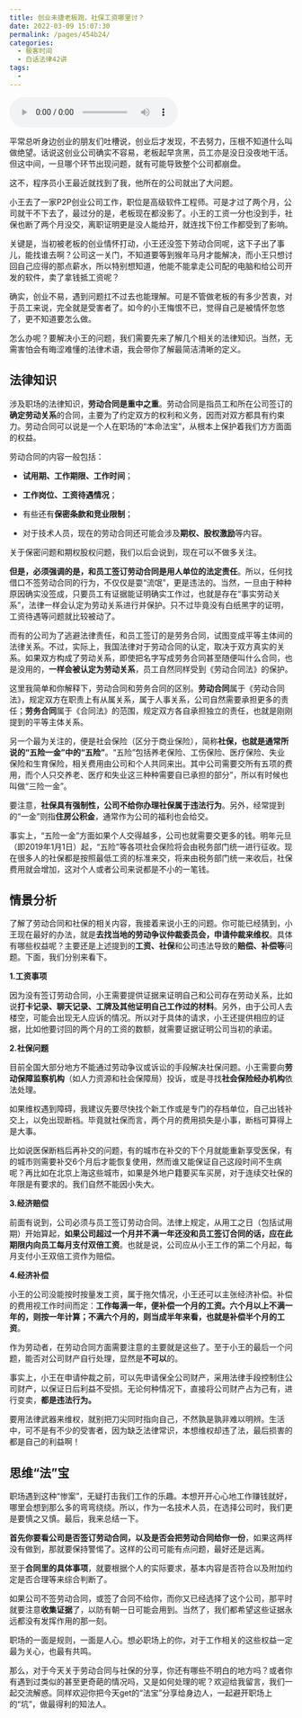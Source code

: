```yaml
---
title: 创业未捷老板跑，社保工资哪里讨？
date: 2022-03-09 15:07:30
permalink: /pages/454b24/
categories:
  - 极客时间
  - 白话法律42讲
tags:
  - 
---
```

<audio title="05.创业未捷老板跑，社保工资哪里讨？" src="https://static001.geekbang.org/resource/audio/68/12/689e24a88e2c9f7e1f32c631dc531512.mp3" controls="controls"></audio> 
<p>平常总听身边创业的朋友们吐槽说，创业后才发现，不去努力，压根不知道什么叫做绝望。话说这创业公司确实不容易，老板起早贪黑，员工亦是没日没夜地干活。但这中间，一旦哪个环节出现问题，就有可能导致整个公司都崩盘。</p><p>这不，程序员小王最近就找到了我，他所在的公司就出了大问题。</p><p>小王去了一家P2P创业公司工作，职位是高级软件工程师。可是才过了两个月，公司就干不下去了，最过分的是，老板现在都没影了。小王的工资一分也没到手，社保也断了两个月没交，离职证明更是没人能给开，就连找下份工作都受到了影响。</p><p>关键是，当初被老板的创业情怀打动，小王还没签下劳动合同呢，这下子出了事儿，能找谁去啊？公司这一关门，不知道要等到猴年马月才能解决，而小王只想讨回自己应得的那点薪水，所以特别想知道，他能不能拿走公司配的电脑和给公司开发的软件，卖了拿钱抵工资呢？</p><p>确实，创业不易，遇到问题扛不过去也能理解。可是不管做老板的有多少苦衷，对于员工来说，完全就是受害者了。如今的小王悔恨不已，觉得自己是被情怀忽悠了，更不知道要怎么做。</p><p>怎么办呢？要解决小王的问题，我们需要先来了解几个相关的法律知识。当然，无需害怕会有晦涩难懂的法律术语，我会带你了解最简洁清晰的定义。</p><!-- [[[read_end]]] --><h2>法律知识</h2><p>涉及职场的法律知识，<strong><span class="orange">劳动合同是重中之重</span></strong>。劳动合同是指员工和所在公司签订的<strong>确定劳动关系</strong>的合同，主要为了约定双方的权利和义务，因而对双方都具有约束力。劳动合同可以说是一个人在职场的“本命法宝”，从根本上保护着我们方方面面的权益。</p><p>劳动合同的内容一般包括：</p><ul>
<li>
<p><strong>试用期、工作期限、工作时间</strong>；</p>
</li>
<li>
<p><strong>工作岗位、工资待遇情况</strong>；</p>
</li>
<li>
<p>有些还有<strong>保密条款和竞业限制</strong>；</p>
</li>
<li>
<p>对于技术人员，现在的劳动合同还可能会涉及<strong>期权、股权激励</strong>等内容。</p>
</li>
</ul><p>关于保密问题和期权股权问题，我们以后会说到，现在可以不做多关注。</p><p><strong><span class="orange">但是，必须强调的是，和员工签订劳动合同是用人单位的法定责任</span></strong>。所以，任何找借口不签劳动合同的行为，不仅仅是耍“流氓”，更是违法的。当然，一旦由于种种原因确实没签成，只要员工有证据能证明确实工作过，也就是存在“事实劳动关系”，法律一样会认定为劳动关系进行并保护。只不过毕竟没有白纸黑字的证明，工资待遇等问题就比较被动了。</p><p>而有的公司为了逃避法律责任，和员工签订的是劳务合同，试图变成平等主体间的法律关系。不过，实际上，我国法律对于劳动合同的认定，取决于双方真实的关系。如果双方构成了劳动关系，即使把名字写成劳务合同甚至随便叫什么合同，也是没用的，<strong>一样会被认定为劳动关系</strong>，员工自然同样受到《劳动合同法》的保护。</p><p>这里我简单和你解释下，劳动合同和劳务合同的区别。<strong>劳动合同</strong>属于《劳动合同法》，规定双方在职责上有从属关系，属于人事关系，公司自然需要承担更多的责任；<strong>劳务合同</strong>属于《合同法》的范围，规定双方各自承担独立的责任，也就是刚刚提到的平等主体关系。</p><p>另一个最为关注的，便是社会保险（区分于商业保险），简称<strong>社保，也就是通常所说的“五险一金”中的“五险”</strong>。“五险”包括养老保险、工伤保险、医疗保险、失业保险和生育保险，相关费用由公司和个人共同来出。其中公司需要交所有五项的费用，而个人只交养老、医疗和失业这三种种需要自已承担的部分”，所以有时候也叫做“三险一金”。</p><p>要注意，<strong><span class="orange">社保具有强制性，公司不给你办理社保属于违法行为</span></strong>。另外，经常提到的“一金”则指<strong>住房公积金</strong>，通常作为公司的福利也会给交。</p><p>事实上，“五险一金”方面如果个人交得越多，公司也就需要交更多的钱。明年元旦（即2019年1月1日）起，“五险”等各项社会保险将会由税务部门统一进行征收。现在很多人的社保都是按照最低工资的标准来交，将来由税务部门统一来收后，社保费用就会增加，这对个人或者公司来说都是不小的一笔钱。</p><h2>情景分析</h2><p>了解了劳动合同和社保的相关内容，我接着来说小王的问题。你可能已经猜到，小王现在最好的办法，就是<strong>去找当地的劳动争议仲裁委员会，申请仲裁来维权</strong>。具体有哪些权益呢？主要还是上述提到的<strong>工资、社保</strong>和公司违法导致的<strong>赔偿、补偿等</strong>问题。下面，我们分别来看下。</p><p><strong>1.工资事项</strong></p><p>因为没有签订劳动合同，小王需要提供证据来证明自己和公司存在劳动关系，比如说<strong>打卡记录、聊天记录、工牌及其他证明自己工作过的材料</strong>。另外，由于公司人去楼空，可能会出现无人应诉的情况。所以对于具体的请求，小王还提供相应的证据，比如他要讨回的两个月的工资的数额，就需要证据证明公司当初的承诺。</p><p><strong>2.社保问题</strong></p><p>目前全国大部分地方不能通过劳动争议或诉讼的手段解决社保问题。小王需要向<strong>劳动保障监察机构</strong>（如人力资源和社会保障局）投诉，或是寻找<strong>社会保险经办机构</strong>依法处理。</p><p>如果维权遇到障碍，我建议先要尽快找个新工作或是专门的存档单位，自己出钱补交上，以免出现断档。毕竟就社保而言，两个月的费用损失是小事，断档可算得上是大事。</p><p>比如说医保断档后再补交的问题，有的城市在补交的下个月就能重新享受医保，有的城市则需要补交6个月后才能恢复使用，然而谁又能保证自己这段时间不生病呢？再比如在北京上海这些城市，如果是外地户籍要买车买房，对于连续交社保的年限是有要求的。我们自然不能因小失大。</p><p><strong>3.经济赔偿</strong></p><p>前面有说到，公司必须与员工签订劳动合同。法律上规定，从用工之日（包括试用期）开始算起，<strong>如果公司超过一个月并不满一年还没和员工签订合同的话，应在此期限内向员工每月支付双倍工资</strong>。也就是说，公司应从小王工作的第二个月起，每月支付小王双倍工资作为赔偿。</p><p><strong>4.经济补偿</strong></p><p>小王的公司没能按时按量发工资，属于拖欠情况，小王还可以主张经济补偿。补偿的费用视工作时间而定：<strong>工作每满一年，便补偿一个月的工资。六个月以上不满一年的，则按一年计算；不满六个月的，则当成半年来看，也就是补偿半个月的工资</strong>。</p><p>作为劳动者，在劳动合同方面需要注意的主要就是这些了。至于小王的最后一个问题，能否对公司财产自行处理，显然是<strong>不可以</strong>的。</p><p>事实上，小王在申请仲裁之前，可以<span class="orange">先申请保全公司财产</span>，采用法律手段控制住公司财产，以保证日后利益不受损。无论何种情况下，直接将公司财产占为己有，进行变卖，<strong>都是违法行为。</strong></p><p>要用法律武器来维权，就别把刀尖同时指向自己，不然孰是孰非难以明辨。生活中，可不是有不少的受害者，因为缺乏法律常识，本想维权却违了法，最后损害的都是自己的利益啊！</p><h2>思维“法”宝</h2><p>职场遇到这种“惨案”，无疑打击我们工作的乐趣。本想开开心心地工作赚钱就好，哪里会想到那么多的弯弯绕绕。所以，作为一名技术人员，在选择公司时，我们更是要慎之又慎。最后，我来总结一下。</p><p><strong>首先你要看公司是否签订劳动合同，以及是否会把劳动合同给你一份</strong>，如果这两样没有做到，那就要保持警惕了。这样的公司可能有点问题，最好还是远离。</p><p>至于<strong>合同里的具体事项</strong>，就要根据个人的实际要求，基本内容是否符合以及附加约定是否合理等来综合判断了。</p><p>如果公司不签劳动合同，或签了合同不给你，而你又已经选择了这个公司，那平时就要注意<strong>收集证据</strong>了，以防有朝一日可能会用到。当然了，我们都希望这些证据永远都没有发挥作用的那一刻。</p><p><img src="https://static001.geekbang.org/resource/image/49/d0/4930d4f1c7aaadb0a013dad7744fd4d0.jpg" alt=""><br>
职场的一面是规则，一面是人心。想必职场上的你，对于工作相关的这些权益一定最为关心，也最有共鸣。</p><p>那么，对于今天关于劳动合同与社保的分享，你还有哪些不明白的地方吗？或者你有遇到过类似的甚至更奇葩的情况吗，又是如何处理的呢？欢迎给我留言，我们一起交流解惑。同样欢迎你把今天get的“法宝”分享给身边人，一起避开职场上的“坑”，做最得利的知法人。</p><p></p>